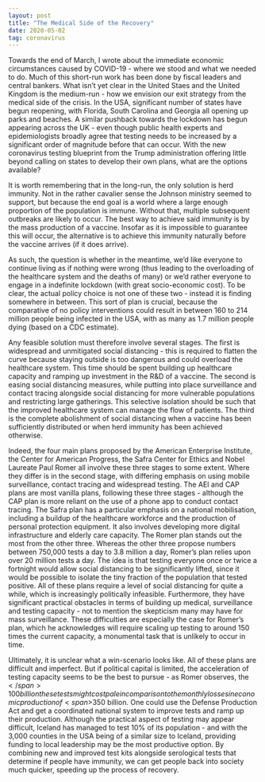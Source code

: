 ```yaml
---
layout: post
title: "The Medical Side of the Recovery"
date: 2020-05-02
tag: coronavirus
---
```


Towards the end of March, I wrote about the immediate economic circumstances caused by COVID-19 - where we stood and what we needed to do. Much of this short-run work has been done by fiscal leaders and central bankers. What isn’t yet clear in the United Staes and the United Kingdom is the medium-run - how we envision our exit strategy from the medical side of the crisis. In the USA,  significant number of states have begun reopening, with Florida, South Carolina and Georgia all opening up parks and beaches. A similar pushback towards the lockdown has begun appearing across the UK - even though public health experts and epidemiologists broadly agree that testing needs to be increased by a significant order of magnitude before that can occur. With the new coronavirus testing blueprint from the Trump administration offering little beyond calling on states to develop their own plans, what are the options available?

It is worth remembering that in the long-run, the only solution is herd immunity. Not in the rather cavalier sense the Johnson ministry seemed to support, but because the end goal is a world where a large enough proportion of the population is immune. Without that, multiple subsequent outbreaks are likely to occur. The best way to achieve said immunity is by the mass production of a vaccine. Insofar as it is impossible to guarantee this will occur, the alternative is to achieve this immunity naturally before the vaccine arrives (if it does arrive).

As such, the question is whether in the meantime, we’d like everyone to continue living as if nothing were wrong (thus leading to the overloading of the healthcare system and the deaths of many) or we’d rather everyone to engage in a indefinite lockdown (with great socio-economic cost). To be clear, the actual policy choice is not one of these two - instead it is finding somewhere in between. This sort of plan is crucial, because the comparative of no policy interventions could result in between 160 to 214 million people being infected in the USA, with as many as 1.7 million people dying (based on a CDC estimate).

Any feasible solution must therefore involve several stages. The first is widespread and unmitigated social distancing - this is required to flatten the curve because staying outside is too dangerous and could overload the healthcare system. This time should be spent building up healthcare capacity and ramping up investment in the R&D of a vaccine. The second is easing social distancing measures, while putting into place surveillance and contact tracing alongside social distancing for more vulnerable populations and restricting large gatherings. This selective isolation should be such that the improved healthcare system can manage the flow of patients. The third is the complete abolishment of social distancing when a vaccine has been sufficiently distributed or when herd immunity has been achieved otherwise. 

Indeed, the four main plans proposed by the American Enterprise Institute, the Center for American Progress, the Safra Center for Ethics and Nobel Laureate Paul Romer all involve these three stages to some extent. Where they differ is in the second stage, with differing emphasis on using mobile surveillance, contact tracing and widespread testing. The AEI and CAP plans are most vanilla plans, following these three stages - although the CAP plan is more reliant on the use of a phone app to conduct contact tracing. The Safra plan has a particular emphasis on a national mobilisation, including a buildup of the healthcare workforce and the production of personal protection equipment. It also involves developing more digital infrastructure and elderly care capacity. The Romer plan stands out the most from the other three. Whereas the other three propose numbers between 750,000 tests a day to 3.8 million a day, Romer’s plan relies upon over 20 million tests a day. The idea is that testing everyone once or twice a fortnight would allow social distancing to be significantly lifted, since it would be possible to isolate the tiny fraction of the population that tested positive. All of these plans require a level of social distancing for quite a while, which is increasingly politically infeasible. Furthermore, they have significant practical obstacles in terms of building up medical, surveillance and testing capacity - not to mention the skepticism many may have for mass surveillance. These difficulties are especially the case for Romer’s plan, which he acknowledges will require scaling up testing to around 150 times the current capacity, a monumental task that is unlikely to occur in time.

Ultimately, it is unclear what a win-scenario looks like. All of these plans are difficult and imperfect. But if political capital is limited, the acceleration of testing capacity seems to be the best to pursue - as Romer observes, the <span>$</span>100 billion these tests might cost pale in comparison to the monthly losses in economic production of <span>$</span>350 billion. One could use the Defense Production Act and get a coordinated national system to improve tests and ramp up their production. Although the practical aspect of testing may appear difficult, Iceland has managed to test 10% of its population - and with the 3,000 counties in the USA being of a similar size to Iceland, providing funding to local leadership may be the most productive option. By combining new and improved test kits alongside serological tests that determine if people have immunity, we can get people back into society much quicker, speeding up the process of recovery.
